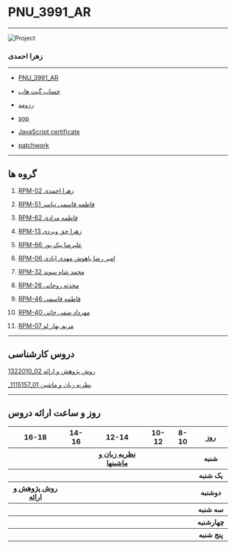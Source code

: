 # PNU_3991_AR
---------

![Project ](https://github.com/abouhamze-fahime/PNU_3991_AR/blob/gh-pages/SoftwareManagement/jsw-header-illustrations---v3.png)







### زهرا احمدی
 
---
-  [PNU_3991_AR](https://github.com/zahraahmadiii/PNU_3991_AR/blob/main/README.md)
- [حساب گیت هاب](https://github.com/zahraahmadiii)

- [رزومه](http://zahraahmadiii.github.io)

- [sop](https://zahraahmadiii.github.io/sop/)

- [JavaScript certificate](https://github.com/zahraahmadiii/PNU_3991_AR/blob/main/js%20.png)
- [patchwork](https://github.com/zahraahmadiii/PNU_3991_AR/blob/main/jlord.PNG)

------------------
## گروه ها
 1. [ RPM-02 زهرا احمدی](https://github.com/AliRazavi-edu/PNU_3991/tree/master/_BSc/ResearchAndPresentationMethods/1322010_02/02_%D8%B2%D9%87%D8%B1%D8%A7%20%D8%A7%D8%AD%D9%85%D8%AF%D9%8A)
 
  1. [ RPM-51 فاطمه قاسمی نیاسر](https://github.com/AliRazavi-edu/PNU_3991/tree/master/_BSc/ResearchAndPresentationMethods/1322010_01/51_%D9%81%D8%A7%D8%B7%D9%85%D9%87%20%D9%82%D8%A7%D8%B3%D9%85%D9%8A%20%D9%86%D9%8A%D8%A7%D8%B3%D8%B1)
 
 1. [ RPM-62 فاطمه مرادی](https://github.com/AliRazavi-edu/PNU_3991/tree/master/_BSc/ResearchAndPresentationMethods/1322010_01/62_%D9%81%D8%A7%D8%B7%D9%85%D9%87%20%D9%85%D8%B1%D8%A7%D8%AF%D9%8A)

 1. [ RPM-13  زهرا حق ویردی](https://github.com/AliRazavi-edu/PNU_3991/tree/master/_BSc/ResearchAndPresentationMethods/1322010_01/13_%D8%B2%D9%87%D8%B1%D8%A7%20%D8%AD%D9%82%20%D9%88%D9%8A%D8%B1%D8%AF%D9%8A)

 1. [ RPM-66   علیرضا نیک پور](https://github.com/AliRazavi-edu/PNU_3991/tree/master/_BSc/ResearchAndPresentationMethods/1322010_01/66_%D8%B9%D9%84%D9%8A%D8%B1%D8%B6%D8%A7%20%D9%86%D9%8A%D9%83%20%D9%BE%D9%88%D8%B1)

1. [ RPM-06  امير رضا باهوش مهدی ابادی ](https://github.com/AliRazavi-edu/PNU_3991/tree/master/_BSc/ResearchAndPresentationMethods/1322010_01/06_%D8%A7%D9%85%D9%8A%D8%B1%D8%B1%D8%B6%D8%A7%20%D8%A8%D8%A7%D9%87%D9%88%D8%B4%20%D9%85%D9%87%D8%AF%D9%8A%20%D8%A2%D8%A8%D8%A7%D8%AF%D9%8A)

 1. [ RPM-32 محمد شاه سوند](https://github.com/AliRazavi-edu/PNU_3991/tree/master/_BSc/ResearchAndPresentationMethods/1322010_01/32_%D9%85%D8%AD%D9%85%D8%AF%20%D8%B4%D8%A7%D9%87%D8%B3%D9%88%D9%86%D8%AF)

 1. [ RPM-26  محدثه روحانی](https://github.com/AliRazavi-edu/PNU_3991/tree/master/_BSc/ResearchAndPresentationMethods/1322010_01/26_%D9%85%D8%AD%D8%AF%D8%AB%D9%87%20%D8%B1%D9%88%D8%AD%D8%A7%D9%86%D9%8A)

 1. [  RPM-46  فاطمه قاسمی](https://github.com/AliRazavi-edu/PNU_3991/tree/master/_BSc/ResearchAndPresentationMethods/1322010_02/46_%D9%81%D8%A7%D8%B7%D9%85%D9%87%20%D9%82%D8%A7%D8%B3%D9%85%D9%8A)

 1. [ RPM-40  مهرداد صفی خانی](https://github.com/AliRazavi-edu/PNU_3991/tree/master/_BSc/ResearchAndPresentationMethods/1322010_01/40_%D9%85%D9%87%D8%B1%D8%AF%D8%A7%D8%AF%20%D8%B5%D9%81%D9%8A%20%D8%AE%D8%A7%D9%86%D9%8A)
 1. [  RPM-07  مريم بهار لو](https://github.com/AliRazavi-edu/PNU_3991/tree/master/_BSc/ResearchAndPresentationMethods/1322010_01/07_%D9%85%D8%B1%D9%8A%D9%85%20%D8%A8%D9%87%D8%A7%D8%B1%D9%84%D9%88%D9%82%D8%B1%D9%87%20%D8%A8%D9%84%D8%B7%D8%A7%D9%82%D9%8A) 
 
--------------

## دروس کارشناسی
[1322010_02 روش پژوهش و ارائه](https://github.com/AliRazavi-edu/PNU_3991/tree/master/_BSc/ResearchAndPresentationMethods/1322010_02/02_%D8%B2%D9%87%D8%B1%D8%A7%20%D8%A7%D8%AD%D9%85%D8%AF%D9%8A)

[_1115157_01 نظریه زبان و ماشین](https://github.com/AliRazavi-edu/PNU_3991/tree/master/_BSc/Theory-of-Languages-and-Machines/_1115157_01/01_%D8%B2%D9%87%D8%B1%D8%A7%20%D8%A7%D8%AD%D9%85%D8%AF%D9%8A)

--------------
## روز و ساعت ارائه دروس

<table style="width:100%">
    <tr>
    <th >16-18</th>
    <th >14-16</th>
    <th >12-14</th>
    <th>10-12</th>
    <th>8-10</th>
    <th>روز</th>
  <tr>
    <th ></th>
    <th ></th>
    <th ><a href="https://github.com/AliRazavi-edu/PNU_3991/tree/master/_BSc/Theory-of-Languages-and-Machines">نظریه زبان و ماشینها </a></th>
    <th></th>
    <th></th>
    <th>شنبه</th>
  </tr>
   <tr>
    <th ></th>
    <th ></th>
    <th></th>
    <th></th>
    <th ></th>
    <th>یک شنبه</th>
  </tr>
   <tr>
     <th ><a href="https://github.com/AliRazavi-edu/PNU_3991/tree/master/_BSc/ResearchAndPresentationMethods">روش پژوهش و ارائه </a></th>
   </th>
     <th ></th>
     <th></th>
     <th></th>
    <th ></th>   
    <th>دوشنبه</th>
  </tr>
   <tr>
    <th ></th>
    <th ></th>
    <th></th>
    <th></th>
    <th ></th>
    <th>سه شنبه</th>
  </tr>
   <tr>
    <th ></th>
    <th ></th>
    <th></th>
    <th></th>
     <th ></th>
    <th>چهارشنبه</th>
  </tr>
   <tr>
    <th ></th>
     <th></th>
     <th ></th>
      <th ></th>
      <th ></th>
    <th>پنج شنبه</th>
  </tr>
</table>
